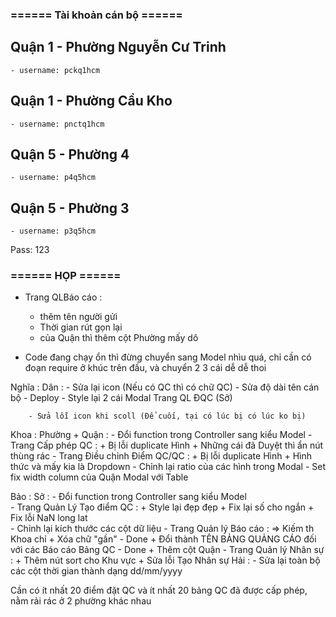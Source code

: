 ### ====== Tài khoản cán bộ ======
## Quận 1 - Phường Nguyễn Cư Trinh
    - username: pckq1hcm
## Quận 1 - Phường Cầu Kho
    - username: pnctq1hcm
## Quận 5 - Phường 4
    - username: p4q5hcm
## Quận 5 - Phường 3
    - username: p3q5hcm
Pass: 123

### ====== HỌP ======
- Trang QLBáo cáo :
    + thêm tên người gửi
    + Thời gian rút gọn lại
    + của Quận thì thêm cột Phường mấy dô

- Code đang chạy ổn thì đừng chuyển sang Model nhìu quá, chỉ cần có đoạn require ở khúc trên đầu, và chuyển 2 3 cái dễ dễ thoi

Nghĩa :
    Dân :
        - Sửa lại icon (Nếu có QC thì có chữ QC)
        - Sửa độ dài tên cán bộ
        - Deploy
        - Style lại 2 cái Modal Trang QL ĐQC (Sở)

        - Sửa lỗi icon khi scoll (Để cuối, tại có lúc bị có lúc ko bị)

Khoa : 
    Phường + Quận :
        - Đổi function trong Controller sang kiểu Model
        - Trang Cấp phép QC :
            + Bị lỗi duplicate Hình 
            + Những cái đã Duyệt thì ẩn nút thùng rác
        - Trang Điều chỉnh Điểm QC/QC :
            + Bị lỗi duplicate Hình 
            + Hình thức và mấy kia là Dropdown
        - Chỉnh lại ratio của các hình trong Modal
        - Set fix width column của Quận Modal với Table

Bảo :
    Sở :
        - Đổi function trong Controller sang kiểu Model            
        - Trang Quản Lý Tạo điểm QC :
            + Style lại đẹp đẹp
            + Fix lại số cho ngắn
            + Fix lỗi NaN long lat   
        - Chỉnh lại kích thước các cột dữ liệu
        - Trang Quản lý Báo cáo :
            => Kiếm th Khoa chỉ
            + Xóa chữ "gần" - Done
            + Đổi thành TÊN BẢNG QUẢNG CÁO đối với các Báo cáo Bảng QC - Done
            + Thêm cột Quận
        - Trang Quản lý Nhân sự :
            + Thêm nút sort cho Khu vực
            + Sửa lỗi Tạo Nhân sự
Hải :
    - Sửa lại toàn bộ các cột thời gian thành dạng dd/mm/yyyy


Cần có ít nhất 20 điểm đặt QC và ít nhất 20 bảng QC đã được cấp phép, nằm rải rác ở 2 phường khác nhau